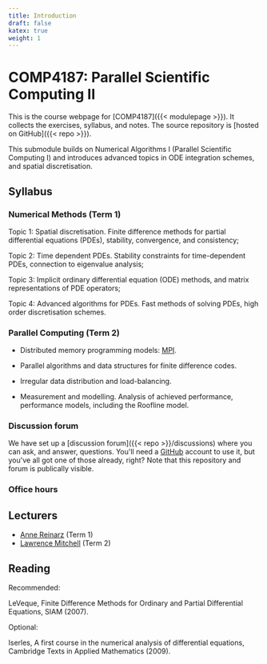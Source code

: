 ```yaml
---
title: Introduction
draft: false
katex: true
weight: 1
---
```


# COMP4187: Parallel Scientific Computing II

This is the course webpage for [COMP4187]({{< modulepage >}}). It
collects the exercises, syllabus, and notes. The source repository is
[hosted on GitHub]({{< repo >}}).

This submodule builds on Numerical Algorithms I (Parallel Scientific
Computing I) and introduces advanced topics in ODE integration
schemes, and spatial discretisation.

## Syllabus

### Numerical Methods (Term 1)

Topic 1: Spatial discretisation. Finite difference methods for partial differential equations (PDEs), stability, convergence, and consistency;

Topic 2: Time dependent PDEs. Stability constraints for time-dependent PDEs, connection to eigenvalue analysis;

Topic 3: Implicit ordinary differential equation (ODE) methods, and matrix representations of PDE operators;

Topic 4: Advanced algorithms for PDEs. Fast methods of solving PDEs, high order discretisation schemes.

### Parallel Computing (Term 2)

- Distributed memory programming models: [MPI](https://www.mpi-forum.org).

- Parallel algorithms and data structures for finite difference codes.

- Irregular data distribution and load-balancing.

- Measurement and modelling. Analysis of achieved performance,
  performance models, including the Roofline model.

### Discussion forum

We have set up a [discussion forum]({{< repo >}}/discussions) where you
can ask, and answer, questions. You'll need a
[GitHub](https://github.com) account to use it, but you've all got one
of those already, right? Note that this repository and forum is
publically visible.

### Office hours


## Lecturers

- [Anne Reinarz](mailto:anne.k.reinarz@durham.ac.uk) (Term 1)
- [Lawrence Mitchell](mailto:lawrence.mitchell@durham.ac.uk) (Term 2)

## Reading

Recommended:

LeVeque, Finite Difference Methods for Ordinary and Partial Differential Equations, SIAM (2007).

Optional:

Iserles, A first course in the numerical analysis of differential equations, Cambridge Texts in Applied Mathematics (2009).
